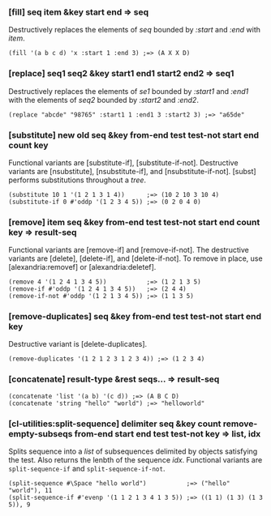 ### [fill] seq item &key start end => seq

Destructively replaces the elements of *seq* bounded by
*:start* and *:end* with *item*.

~~~
(fill '(a b c d) 'x :start 1 :end 3) ;=> (A X X D)
~~~

### [replace] seq1 seq2 &key start1 end1 start2 end2 => seq1

Destructively replaces the elements of *se1* bounded by
*:start1* and *:end1* with the elements of *seq2* bounded by
*:start2* and *:end2*.

~~~
(replace "abcde" "98765" :start1 1 :end1 3 :start2 3) ;=> "a65de"
~~~

### [substitute] new old seq &key from-end test test-not start end count key

Functional variants are [substitute-if],
[substitute-if-not]. Destructive variants are [nsubstitute],
[nsubstitute-if], and [nsubstitute-if-not]. [subst] performs
substitutions throughout a *tree*.

~~~
(substitute 10 1 '(1 2 1 3 1 4))      ;=> (10 2 10 3 10 4)
(substitute-if 0 #'oddp '(1 2 3 4 5)) ;=> (0 2 0 4 0)
~~~

### [remove] item seq &key from-end test test-not start end count key => result-seq

Functional variants are [remove-if] and [remove-if-not]. The
destructive variants are [delete], [delete-if], and
[delete-if-not]. To remove in place, use
[alexandria:removef] or [alexandria:deletef].

~~~
(remove 4 '(1 2 4 1 3 4 5))           ;=> (1 2 1 3 5)
(remove-if #'oddp '(1 2 4 1 3 4 5))   ;=> (2 4 4)
(remove-if-not #'oddp '(1 2 1 3 4 5)) ;=> (1 1 3 5)
~~~

### [remove-duplicates] seq &key from-end test test-not start end key

Destructive variant is [delete-duplicates].

~~~
(remove-duplicates '(1 2 1 2 3 1 2 3 4)) ;=> (1 2 3 4)
~~~

### [concatenate] result-type &rest seqs... => result-seq

~~~
(concatenate 'list '(a b) '(c d)) ;=> (A B C D)
(concatenate 'string "hello" "world") ;=> "helloworld"
~~~

### [cl-utilities:split-sequence] delimiter seq &key count remove-empty-subseqs from-end start end test test-not key => list, idx

Splits sequence into a *list* of subsequences delimited by
objects satisfying the test. Also returns the lenbth of the
sequence *idx*. Functional variants are `split-sequence-if`
and `split-sequence-if-not`.

~~~
(split-sequence #\Space "hello world")           ;=> ("hello" "world"), 11
(split-sequence-if #'evenp '(1 1 2 1 3 4 1 3 5)) ;=> ((1 1) (1 3) (1 3 5)), 9
~~~
